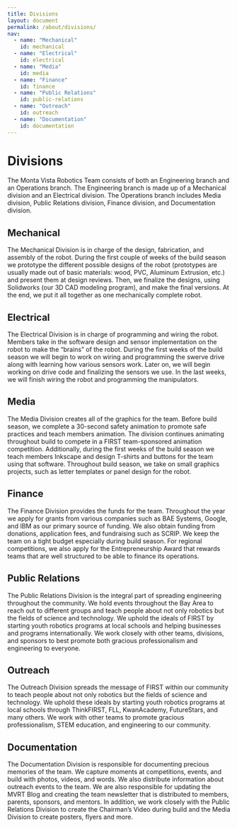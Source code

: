 ```yaml
---
title: Divisions
layout: document
permalink: /about/divisions/
nav:
  - name: "Mechanical"
    id: mechanical
  - name: "Electrical"
    id: electrical
  - name: "Media"
    id: media
  - name: "Finance"
    id: finance
  - name: "Public Relations"
    id: public-relations
  - name: "Outreach"
    id: outreach
  - name: "Documentation"
    id: documentation
---
```


# Divisions

The Monta Vista Robotics Team consists of both an Engineering branch and an
Operations branch. The Engineering branch is made up of a Mechanical division
and an Electrical division. The Operations branch includes Media division,
Public Relations division, Finance division, and Documentation division.

## Mechanical

The Mechanical Division is in charge of the design, fabrication, and assembly of
the robot. During the first couple of weeks of the build season we prototype the
different possible designs of the robot (prototypes are usually made out of
basic materials: wood, PVC, Aluminum Extrusion, etc.) and present them at design
reviews. Then, we finalize the designs, using Solidworks (our 3D CAD modeling
program), and make the final versions. At the end, we put it all together as one
mechanically complete robot.

## Electrical

The Electrical Division is in charge of programming and wiring the robot.
Members take in the software design and sensor implementation on the robot to
make the “brains” of the robot. During the first weeks of the build season we
will begin to work on wiring and programming the swerve drive along with
learning how various sensors work. Later on, we will begin working on drive code
and finalizing the sensors we use. In the last weeks, we will finish wiring the
robot and programming the manipulators.

## Media

The Media Division creates all of the graphics for the team. Before build
season, we complete a 30-second safety animation to promote safe practices and
teach members animation. The division continues animating throughout build to
compete in a FIRST team-sponsored animation competition. Additionally, during
the first weeks of the build season we teach members Inkscape and design
T-shirts and buttons for the team using that software. Throughout build season,
we take on small graphics projects, such as letter templates or panel design for
the robot.

## Finance

The Finance Division provides the funds for the team. Throughout the year we
apply for grants from various companies such as BAE Systems, Google, and IBM as
our primary source of funding. We also obtain funding from donations,
application fees, and fundraising such as SCRIP. We keep the team on a tight
budget especially during build season. For regional competitions, we also apply
for the Entrepreneurship Award that rewards teams that are well structured to be
able to finance its operations.

## Public Relations

The Public Relations Division is the integral part of spreading engineering
throughout the community. We hold events throughout the Bay Area to reach out to
different groups and teach people about not only robotics but the fields of
science and technology. We uphold the ideals of FIRST by starting youth robotics
programs at local schools and helping businesses and programs internationally.
We work closely with other teams, divisions, and sponsors to best promote both
gracious professionalism and engineering to everyone.

## Outreach

The Outreach Division spreads the message of FIRST within our community to
teach people about not only robotics but the fields of science and technology.
We uphold these ideals by starting youth robotics programs at local schools
through ThinkFIRST, FLL, KwanAcademy, FutureStars, and many others. We work
with other teams to promote gracious professionalism, STEM education, and
engineering to our community.

## Documentation

The Documentation Division is responsible for documenting precious memories of
the team. We capture moments at competitions, events, and build with photos,
videos, and words. We also distribute information about outreach events to the
team. We are also responsible for updating the MVRT Blog and creating the team
newsletter that is distributed to members, parents, sponsors, and mentors. In
addition, we work closely with the Public Relations Division to create the
Chairman’s Video during build and the Media Division to create posters, flyers
and more.
